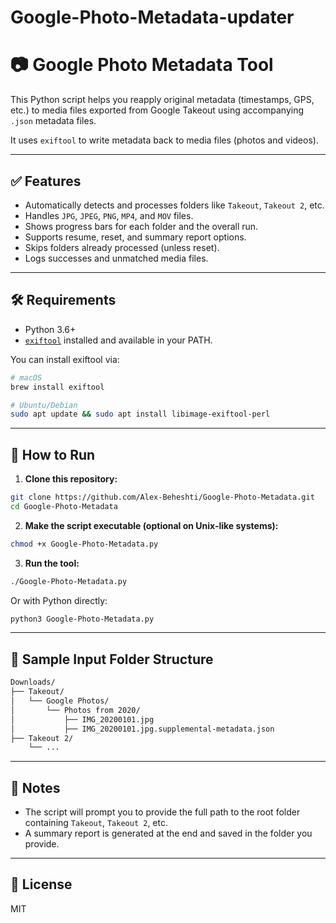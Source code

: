 # Google-Photo-Metadata-updater
# 📷 Google Photo Metadata Tool

This Python script helps you reapply original metadata (timestamps, GPS, etc.) to media files exported from Google Takeout using accompanying `.json` metadata files.

It uses `exiftool` to write metadata back to media files (photos and videos).

---

## ✅ Features

- Automatically detects and processes folders like `Takeout`, `Takeout 2`, etc.
- Handles `JPG`, `JPEG`, `PNG`, `MP4`, and `MOV` files.
- Shows progress bars for each folder and the overall run.
- Supports resume, reset, and summary report options.
- Skips folders already processed (unless reset).
- Logs successes and unmatched media files.

---

## 🛠️ Requirements

- Python 3.6+
- [`exiftool`](https://exiftool.org/) installed and available in your PATH.

You can install exiftool via:

```bash
# macOS
brew install exiftool

# Ubuntu/Debian
sudo apt update && sudo apt install libimage-exiftool-perl
```

---

## 🚀 How to Run

1. **Clone this repository:**

```bash
git clone https://github.com/Alex-Beheshti/Google-Photo-Metadata.git
cd Google-Photo-Metadata
```

2. **Make the script executable (optional on Unix-like systems):**

```bash
chmod +x Google-Photo-Metadata.py
```

3. **Run the tool:**

```bash
./Google-Photo-Metadata.py
```

Or with Python directly:

```bash
python3 Google-Photo-Metadata.py
```

---

## 📁 Sample Input Folder Structure

```bash
Downloads/
├── Takeout/
│   └── Google Photos/
│       └── Photos from 2020/
│           ├── IMG_20200101.jpg
│           ├── IMG_20200101.jpg.supplemental-metadata.json
├── Takeout 2/
    └── ...
```

---

## 📝 Notes

- The script will prompt you to provide the full path to the root folder containing `Takeout`, `Takeout 2`, etc.
- A summary report is generated at the end and saved in the folder you provide.

---

## 📄 License

MIT
